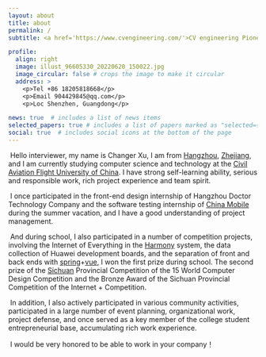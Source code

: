 ```yaml
---
layout: about
title: about
permalink: /
subtitle: <a href='https://www.cvengineering.com/'>CV engineering Pioneer</a>. Genius boy. 

profile:
  align: right
  image: illust_96605330_20220620_150022.jpg
  image_circular: false # crops the image to make it circular
  address: >
    <p>Tel +86 18205818668</p>
    <p>Email 904429845@qq.com</p>
    <p>Loc Shenzhen, Guangdong</p>

news: true  # includes a list of news items
selected_papers: true # includes a list of papers marked as "selected={true}"
social: true  # includes social icons at the bottom of the page
---
```


​	Hello interviewer, my name is Changer Xu, I am from [Hangzhou](https://baike.baidu.com/item/%E6%9D%AD%E5%B7%9E%E5%B8%82/200167?fromtitle=%E6%9D%AD%E5%B7%9E&fromid=147639), [Zhejiang](https://baike.baidu.com/item/%E6%B5%99%E6%B1%9F/154399?fromModule=lemma_search-box), and I am currently studying computer science and technology at the [Civil Aviation Flight University of China](https://www.cafuc.edu.cn/). I have strong self-learning ability, serious and responsible work, rich project experience and team spirit.

​	I once participated in the front-end design internship of Hangzhou Doctor Technology Company and the software testing internship of [China Mobile](http://www.10086.cn) during the summer vacation, and I have a good understanding of project management.

​	And during school, I also participated in a number of competition projects, involving the Internet of Everything in the [Harmony](https://consumer.huawei.com/en/harmonyos/) system, the data collection of Huawei development boards, and the separation of front and back ends with [spring](https://spring.io/)+[vue](https://vuejs.org/), I won the first prize during school. The second prize of the [Sichuan](https://baike.baidu.com/item/%E5%9B%9B%E5%B7%9D/212569) Provincial Competition of the 15 World Computer Design Competition and the Bronze Award of the Sichuan Provincial Competition of the Internet + Competition.

​	In addition, I also actively participated in various community activities, participated in a large number of event planning, organizational work, project defense, and once served as a key member of the college student entrepreneurial base, accumulating rich work experience.

​	I would be very honored to be able to work in your company！